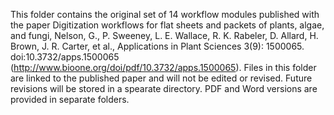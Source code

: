 This folder contains the original set of 14 workflow modules published with the paper Digitization workflows for flat sheets and packets of plants, algae, and fungi, Nelson, G., P. Sweeney, L. E. Wallace, R. K. Rabeler, D. Allard, H. Brown, J. R. Carter, et al., Applications in Plant Sciences 3(9): 1500065. doi:10.3732/apps.1500065 (http://www.bioone.org/doi/pdf/10.3732/apps.1500065). Files in this folder are linked to the published paper and will not be edited or revised. Future revisions will be stored in a spearate directory. PDF and Word versions are provided in separate folders. 

